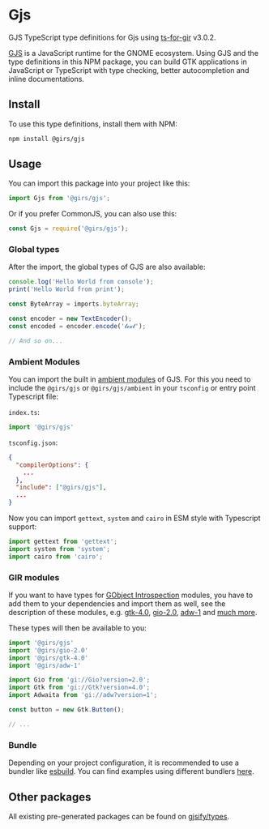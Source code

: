 
# Gjs

GJS TypeScript type definitions for Gjs using [ts-for-gir](https://github.com/gjsify/ts-for-gir) v3.0.2.

[GJS](https://gitlab.gnome.org/GNOME/gjs) is a JavaScript runtime for the GNOME ecosystem. Using GJS and the type definitions in this NPM package, you can build GTK applications in JavaScript or TypeScript with type checking, better autocompletion and inline documentations.

## Install

To use this type definitions, install them with NPM:
```bash
npm install @girs/gjs
```


## Usage

You can import this package into your project like this:
```ts
import Gjs from '@girs/gjs';
```

Or if you prefer CommonJS, you can also use this:
```ts
const Gjs = require('@girs/gjs');
```

### Global types

After the import, the global types of GJS are also available:

```ts
console.log('Hello World from console');
print('Hello World from print');

const ByteArray = imports.byteArray;

const encoder = new TextEncoder();
const encoded = encoder.encode('𝓽𝓮𝔁𝓽');

// And so on...
```

### Ambient Modules

You can import the built in [ambient modules](https://github.com/gjsify/ts-for-gir/tree/main/packages/cli#ambient-modules) of GJS.
For this you need to include the `@girs/gjs` or `@girs/gjs/ambient` in your `tsconfig` or entry point Typescript file:
    
`index.ts`:
```ts
import '@girs/gjs'
```

`tsconfig.json`:
```json
{
  "compilerOptions": {
    ...
  },
  "include": ["@girs/gjs"],
  ...
}
```

Now you can import `gettext`, `system` and `cairo` in ESM style with Typescript support:

```ts
import gettext from 'gettext';
import system from 'system';
import cairo from 'cairo';
```

### GIR modules

If you want to have types for [GObject Introspection](https://gi.readthedocs.io/en/latest/) modules, you have to add them to your dependencies and import them as well, see the description of these modules, e.g. [gtk-4.0](https://www.npmjs.com/package/@girs/gtk-4.0), [gio-2.0](https://www.npmjs.com/package/@girs/gio-2.0), [adw-1](https://www.npmjs.com/package/@girs/adw-1) and [much more](https://github.com/gjsify/types).

These types will then be available to you:

```ts
import '@girs/gjs'
import '@girs/gio-2.0'
import '@girs/gtk-4.0'
import '@girs/adw-1'

import Gio from 'gi://Gio?version=2.0';
import Gtk from 'gi://Gtk?version=4.0';
import Adwaita from 'gi://adw?version=1';

const button = new Gtk.Button();

// ...

```

### Bundle

Depending on your project configuration, it is recommended to use a bundler like [esbuild](https://esbuild.github.io/). You can find examples using different bundlers [here](https://github.com/gjsify/ts-for-gir/tree/main/examples).

## Other packages

All existing pre-generated packages can be found on [gjsify/types](https://github.com/gjsify/types).

